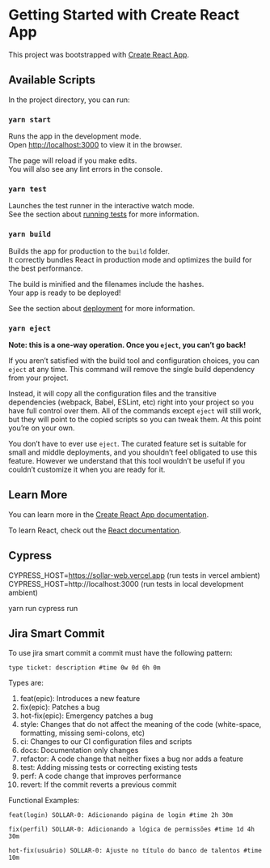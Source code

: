 # Getting Started with Create React App

This project was bootstrapped with [Create React App](https://github.com/facebook/create-react-app).

## Available Scripts

In the project directory, you can run:

### `yarn start`

Runs the app in the development mode.\
Open [http://localhost:3000](http://localhost:3000) to view it in the browser.

The page will reload if you make edits.\
You will also see any lint errors in the console.

### `yarn test`

Launches the test runner in the interactive watch mode.\
See the section about [running tests](https://facebook.github.io/create-react-app/docs/running-tests) for more information.

### `yarn build`

Builds the app for production to the `build` folder.\
It correctly bundles React in production mode and optimizes the build for the best performance.

The build is minified and the filenames include the hashes.\
Your app is ready to be deployed!

See the section about [deployment](https://facebook.github.io/create-react-app/docs/deployment) for more information.

### `yarn eject`

**Note: this is a one-way operation. Once you `eject`, you can’t go back!**

If you aren’t satisfied with the build tool and configuration choices, you can `eject` at any time. This command will remove the single build dependency from your project.

Instead, it will copy all the configuration files and the transitive dependencies (webpack, Babel, ESLint, etc) right into your project so you have full control over them. All of the commands except `eject` will still work, but they will point to the copied scripts so you can tweak them. At this point you’re on your own.

You don’t have to ever use `eject`. The curated feature set is suitable for small and middle deployments, and you shouldn’t feel obligated to use this feature. However we understand that this tool wouldn’t be useful if you couldn’t customize it when you are ready for it.

## Learn More

You can learn more in the [Create React App documentation](https://facebook.github.io/create-react-app/docs/getting-started).

To learn React, check out the [React documentation](https://reactjs.org/).

<!-- Collection -->
<!-- unconfirmedusers | location -->

## Cypress

CYPRESS_HOST=https://sollar-web.vercel.app (run tests in vercel ambient)
CYPRESS_HOST=http://localhost:3000 (run tests in local development ambient)

yarn run cypress run

## Jira Smart Commit

To use jira smart commit a commit must have the following pattern:

`type ticket: description #time 0w 0d 0h 0m`

Types are:

1. feat(epic): Introduces a new feature
2. fix(epic): Patches a bug
3. hot-fix(epic): Emergency patches a bug
4. style: Changes that do not affect the meaning of the code (white-space, formatting, missing semi-colons, etc)
5. ci: Changes to our CI configuration files and scripts
6. docs: Documentation only changes
7. refactor: A code change that neither fixes a bug nor adds a feature
8. test: Adding missing tests or correcting existing tests
9. perf: A code change that improves performance
10. revert: If the commit reverts a previous commit


Functional Examples:

`feat(login) SOLLAR-0: Adicionando página de login #time 2h 30m`

`fix(perfil) SOLLAR-0: Adicionando a lógica de permissões #time 1d 4h 30m`

`hot-fix(usuário) SOLLAR-0: Ajuste no título do banco de talentos #time 10m`
